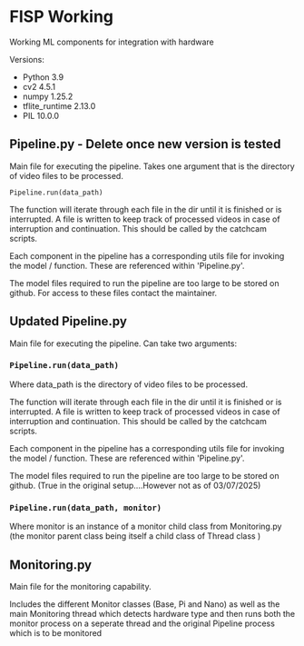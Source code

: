 # FISP Working

Working ML components for integration with hardware

Versions:
- Python 			3.9
- cv2 				4.5.1
- numpy 			1.25.2
- tflite_runtime	2.13.0
- PIL 				10.0.0


## Pipeline.py - Delete once new version is tested

Main file for executing the pipeline.
Takes one argument that is the directory of video files to be processed. 

`Pipeline.run(data_path)`

The function will iterate through each file in the dir until it is finished or is interrupted. 
A file is written to keep track of processed videos in case of interruption and continuation.
This should be called by the catchcam scripts.

Each component in the pipeline has a corresponding utils file for invoking the model / function. 
These are referenced within 'Pipeline.py'.

The model files required to run the pipeline are too large to be stored on github. 
For access to these files contact the maintainer.

## Updated Pipeline.py

Main file for executing the pipeline.
Can take two arguments: 

### `Pipeline.run(data_path)`

Where data_path is the directory of video files to be processed.

The function will iterate through each file in the dir until it is finished or is interrupted. 
A file is written to keep track of processed videos in case of interruption and continuation.
This should be called by the catchcam scripts.

Each component in the pipeline has a corresponding utils file for invoking the model / function. 
These are referenced within 'Pipeline.py'.

The model files required to run the pipeline are too large to be stored on github. 
(True in the original setup....However not as of 03/07/2025)

### `Pipeline.run(data_path, monitor)`

Where monitor is an instance of a monitor child class from Monitoring.py 
(the monitor parent class being itself a child class of Thread class ) 

## Monitoring.py

Main file for the monitoring capability.

Includes the different Monitor classes (Base, Pi and Nano) as well as the main 
Monitoring thread which detects hardware type and then runs both the monitor process on
a seperate thread and the original Pipeline process which is to be monitored